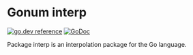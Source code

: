 # Gonum interp

[![go.dev reference](https://pkg.go.dev/badge/github.com/jak9708/gonummat/interp)](https://pkg.go.dev/github.com/jak9708/gonummat/interp)
[![GoDoc](https://godocs.io/github.com/jak9708/gonummat/interp?status.svg)](https://godocs.io/github.com/jak9708/gonummat/interp)

Package interp is an interpolation package for the Go language.
